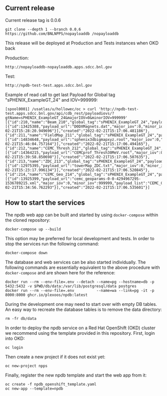 ## Current release 

Current release tag is 0.0.6

```shell
git clone --depth 1 --branch 0.0.6 https://github.com/BNLNPPS/nopayloaddb /nopayloaddb
```

This release will be deployed at Production and Tests instances when OKD back

Production:
```
http://nopayloaddb-nopayloaddb.apps.sdcc.bnl.gov
```

Test:
```
http://npdb-test-test.apps.sdcc.bnl.gov
```

Example of read call to get last Payload for Global tag "sPHENIX_ExampleGT_24" and IOV=999999:
```
[spool0001] /usatlas/u/hollowec/oc > curl 'http://npdb-test-test.apps.sdcc.bnl.gov/api/cdb_rest/payloadiovs/?gtName=sPHENIX_ExampleGT_24&majorIOV=0&minorIOV=999999'
[{"id":210,"name":"Beam_210","global_tag":"sPHENIX_ExampleGT_24","payload_type":"Beam","payload_iov":[{"id":13425388,"payload_url":"D0DXMagnets.dat","major_iov":0,"minor_iov":999999,"payload_list":"Beam_210","created":"2022-02-21T15:28:20.949696"}],"created":"2022-02-21T15:17:06.481186"},{"id":211,"name":"FieldMap_211","global_tag":"sPHENIX_ExampleGT_24","payload_type":"FieldMap","payload_iov":[{"id":14834648,"payload_url":"sphenix3dbigmapxyz.root","major_iov":0,"minor_iov":999999,"payload_list":"FieldMap_211","created":"2022-02-21T15:46:04.757164"}],"created":"2022-02-21T15:17:06.494165"},{"id":212,"name":"CEMC_Thresh_212","global_tag":"sPHENIX_ExampleGT_24","payload_type":"CEMC_Thresh","payload_iov":[{"id":14364215,"payload_url":"CEMCprof_Thresh30MeV.root","major_iov":0,"minor_iov":999999,"payload_list":"CEMC_Thresh_212","created":"2022-02-21T15:39:58.850698"}],"created":"2022-02-21T15:17:06.507635"},{"id":213,"name":"ZDC_213","global_tag":"sPHENIX_ExampleGT_24","payload_type":"ZDC","payload_iov":[{"id":12975395,"payload_url":"towerMap_ZDC.txt","major_iov":0,"minor_iov":999999,"payload_list":"ZDC_213","created":"2022-02-21T15:23:17.996134"}],"created":"2022-02-21T15:17:06.520845"},{"id":214,"name":"CEMC_Geo_214","global_tag":"sPHENIX_ExampleGT_24","payload_type":"CEMC_Geo","payload_iov":[{"id":13925399,"payload_url":"cemc_geoparams-0-0-4294967295-1536789215.xml","major_iov":0,"minor_iov":999999,"payload_list":"CEMC_Geo_214","created":"2022-02-21T15:34:56.762293"}],"created":"2022-02-21T15:17:06.535601"}]
```

## How to start the services

The npdb web app can be built and started by using `docker-compose` within the
cloned repository:

```shell
docker-compose up --build
```

This option may be preferred for local development and tests. In order to stop
the services run the following command:

```shell
docker-compose down
```

The database and web services can be also started individually. The following
commands are essentially equivalent to the above procedure with `docker-compose`
and are shown here for the reference:

```shell
docker run --rm --env-file=.env --detach --name=pg --hostname=db -p 5432:5432 -v $PWD/db/data:/var/lib/postgresql/data postgres
docker run --rm --env-file=.env          --name=wa --link=pg -it -p 8000:8000 ghcr.io/plexoos/npdb:latest
```

During the development one may need to start over with empty DB tables. An easy
way to recreate the database tables is to remove the data directory:

```shell
rm -fr db/data
```

In order to deploy the npdb service on a Red Hat OpenShift (OKD) cluster we
recommend using the template provided in this repository. First, login into OKD:

```shell
oc login
```

Then create a new project if it does not exist yet:

```shell
oc new-project npps
```

Finally, register the new npdb template and start the web app from it:

```shell
oc create -f npdb_openshift_template.yaml
oc new-app --template=npdb
```
